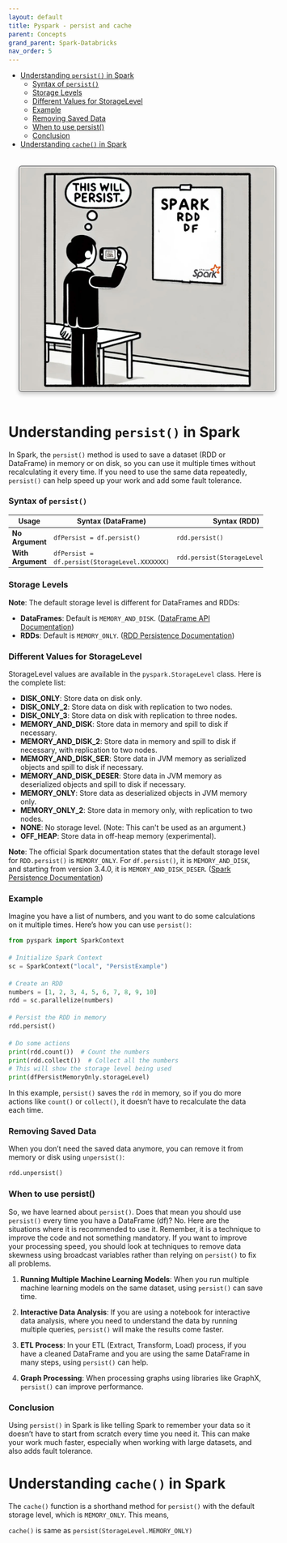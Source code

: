 ```yaml
---
layout: default
title: Pyspark - persist and cache
parent: Concepts
grand_parent: Spark-Databricks
nav_order: 5
---
```

- [Understanding `persist()` in Spark](#understanding-persist-in-spark)
    - [Syntax of `persist()`](#syntax-of-persist)
    - [Storage Levels](#storage-levels)
    - [Different Values for StorageLevel](#different-values-for-storagelevel)
    - [Example](#example)
    - [Removing Saved Data](#removing-saved-data)
    - [When to use persist()](#when-to-use-persist)
    - [Conclusion](#conclusion)
- [Understanding `cache()` in Spark](#understanding-cache-in-spark)



<img src="images/custom-image-2024-07-09-19-28-59.png" style="
    border: 2px solid gray;
    border-radius: 6px;
    box-shadow: 0px 4px 8px rgba(0, 0, 0, 0.2);
    margin: 20px;
    padding: 1px;
    width: 500; /* Maintain aspect ratio */
    height: 400; /* Maintain aspect ratio */
    transition: transform 0.2s;
"/>

# Understanding `persist()` in Spark

In Spark, the `persist()` method is used to save a dataset (RDD or DataFrame) in memory or on disk, so you can use it multiple times without recalculating it every time. If you need to use the same data repeatedly, `persist()` can help speed up your work and add some fault tolerance.

### Syntax of `persist()`

| **Usage**        | **Syntax (DataFrame)**           | **Syntax (RDD)**                   |
|------------------|----------------------------------|------------------------------------|
| **No Argument** | `dfPersist = df.persist()`       | `rdd.persist()`                    |
| **With Argument** | `dfPersist = df.persist(StorageLevel.XXXXXXX)` | `rdd.persist(StorageLevel.XXXXXXX)` |

### Storage Levels

**Note**: The default storage level is different for DataFrames and RDDs:
- **DataFrames**: Default is `MEMORY_AND_DISK`. ([DataFrame API Documentation](https://spark.apache.org/docs/latest/api/python/reference/pyspark.sql/api/pyspark.sql.DataFrame.persist.html))
- **RDDs**: Default is `MEMORY_ONLY`. ([RDD Persistence Documentation](https://spark.apache.org/docs/latest/rdd-programming-guide.html#rdd-persistence))

### Different Values for StorageLevel

StorageLevel values are available in the `pyspark.StorageLevel` class. Here is the complete list:

- **DISK_ONLY**: Store data on disk only.
- **DISK_ONLY_2**: Store data on disk with replication to two nodes.
- **DISK_ONLY_3**: Store data on disk with replication to three nodes.
- **MEMORY_AND_DISK**: Store data in memory and spill to disk if necessary.
- **MEMORY_AND_DISK_2**: Store data in memory and spill to disk if necessary, with replication to two nodes.
- **MEMORY_AND_DISK_SER**: Store data in JVM memory as serialized objects and spill to disk if necessary.
- **MEMORY_AND_DISK_DESER**: Store data in JVM memory as deserialized objects and spill to disk if necessary.
- **MEMORY_ONLY**: Store data as deserialized objects in JVM memory only.
- **MEMORY_ONLY_2**: Store data in memory only, with replication to two nodes.
- **NONE**: No storage level. (Note: This can't be used as an argument.)
- **OFF_HEAP**: Store data in off-heap memory (experimental).

**Note**: The official Spark documentation states that the default storage level for `RDD.persist()` is `MEMORY_ONLY`. For `df.persist()`, it is `MEMORY_AND_DISK`, and starting from version 3.4.0, it is `MEMORY_AND_DISK_DESER`. ([Spark Persistence Documentation](https://spark.apache.org/docs/latest/api/python/reference/pyspark.sql/api/pyspark.sql.DataFrame.persist.html))

### Example

Imagine you have a list of numbers, and you want to do some calculations on it multiple times. Here’s how you can use `persist()`:

```python
from pyspark import SparkContext

# Initialize Spark Context
sc = SparkContext("local", "PersistExample")

# Create an RDD
numbers = [1, 2, 3, 4, 5, 6, 7, 8, 9, 10]
rdd = sc.parallelize(numbers)

# Persist the RDD in memory
rdd.persist()

# Do some actions
print(rdd.count())  # Count the numbers
print(rdd.collect())  # Collect all the numbers
# This will show the storage level being used
print(dfPersistMemoryOnly.storageLevel)  
```

In this example, `persist()` saves the `rdd` in memory, so if you do more actions like `count()` or `collect()`, it doesn’t have to recalculate the data each time.

### Removing Saved Data

When you don’t need the saved data anymore, you can remove it from memory or disk using `unpersist()`:

```python
rdd.unpersist()
```

### When to use persist()

So, we have learned about `persist()`. Does that mean you should use `persist()` every time you have a DataFrame (df)? No. Here are the situations where it is recommended to use it. Remember, it is a technique to improve the code and not something mandatory. If you want to improve your processing speed, you should look at techniques to remove data skewness using broadcast variables rather than relying on `persist()` to fix all problems.

1. **Running Multiple Machine Learning Models**:
   When you run multiple machine learning models on the same dataset, using `persist()` can save time.

2. **Interactive Data Analysis**:
   If you are using a notebook for interactive data analysis, where you need to understand the data by running multiple queries, `persist()` will make the results come faster.

3. **ETL Process**:
   In your ETL (Extract, Transform, Load) process, if you have a cleaned DataFrame and you are using the same DataFrame in many steps, using `persist()` can help.

4. **Graph Processing**:
   When processing graphs using libraries like GraphX, `persist()` can improve performance.

### Conclusion

Using `persist()` in Spark is like telling Spark to remember your data so it doesn’t have to start from scratch every time you need it. This can make your work much faster, especially when working with large datasets, and also adds fault tolerance.

# Understanding `cache()` in Spark

The `cache()` function is a shorthand method for `persist()` with the default storage level, which is `MEMORY_ONLY`. This means,

`cache()` is same as `persist(StorageLevel.MEMORY_ONLY)`